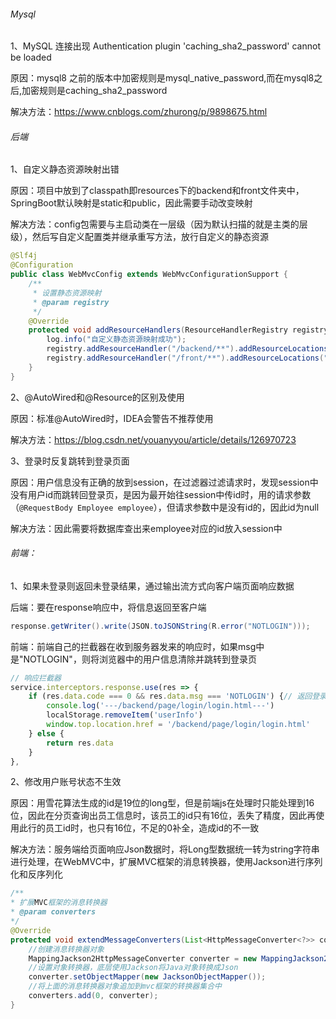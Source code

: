 ###### Mysql

1、MySQL 连接出现 Authentication plugin 'caching_sha2_password' cannot be loaded

原因：mysql8 之前的版本中加密规则是mysql_native_password,而在mysql8之后,加密规则是caching_sha2_password

解决方法：https://www.cnblogs.com/zhurong/p/9898675.html



###### 后端

1、自定义静态资源映射出错

原因：项目中放到了classpath即resources下的backend和front文件夹中，SpringBoot默认映射是static和public，因此需要手动改变映射

解决方法：config包需要与主启动类在一层级（因为默认扫描的就是主类的层级），然后写自定义配置类并继承重写方法，放行自定义的静态资源

```java
@Slf4j
@Configuration
public class WebMvcConfig extends WebMvcConfigurationSupport {
    /**
     * 设置静态资源映射
     * @param registry
     */
    @Override
    protected void addResourceHandlers(ResourceHandlerRegistry registry) {
        log.info("自定义静态资源映射成功");
        registry.addResourceHandler("/backend/**").addResourceLocations("classpath:/backend/");//放行的静态资源
        registry.addResourceHandler("/front/**").addResourceLocations("classpath:/front/");
    }
}
```

2、@AutoWired和@Resource的区别及使用

原因：标准@AutoWired时，IDEA会警告不推荐使用

解决方法：https://blog.csdn.net/youanyyou/article/details/126970723

3、登录时反复跳转到登录页面

原因：用户信息没有正确的放到session，在过滤器过滤请求时，发现session中没有用户id而跳转回登录页，是因为最开始往session中传id时，用的请求参数（`@RequestBody Employee employee`），但请求参数中是没有id的，因此id为null

解决方法：因此需要将数据库查出来employee对应的id放入session中



###### 前端：

1、如果未登录则返回未登录结果，通过输出流方式向客户端页面响应数据

后端：要在response响应中，将信息返回至客户端

```java
response.getWriter().write(JSON.toJSONString(R.error("NOTLOGIN")));
```

前端：前端自己的拦截器在收到服务器发来的响应时，如果msg中是"NOTLOGIN"，则将浏览器中的用户信息清除并跳转到登录页

```js
// 响应拦截器
service.interceptors.response.use(res => {
    if (res.data.code === 0 && res.data.msg === 'NOTLOGIN') {// 返回登录页面
        console.log('---/backend/page/login/login.html---')
        localStorage.removeItem('userInfo')
        window.top.location.href = '/backend/page/login/login.html'
    } else {
        return res.data
    }
},
```

2、修改用户账号状态不生效

原因：用雪花算法生成的id是19位的long型，但是前端js在处理时只能处理到16位，因此在分页查询出员工信息时，该员工的id只有16位，丢失了精度，因此再使用此行的员工id时，也只有16位，不足的0补全，造成id的不一致

解决方法：服务端给页面响应Json数据时，将Long型数据统一转为string字符串进行处理，在WebMVC中，扩展MVC框架的消息转换器，使用Jackson进行序列化和反序列化

```java
/**
* 扩展MVC框架的消息转换器
* @param converters
*/
@Override
protected void extendMessageConverters(List<HttpMessageConverter<?>> converters) {
    //创建消息转换器对象
    MappingJackson2HttpMessageConverter converter = new MappingJackson2HttpMessageConverter();
    //设置对象转换器，底层使用Jackson将Java对象转换成Json
    converter.setObjectMapper(new JacksonObjectMapper());
    //将上面的消息转换器对象追加到mvc框架的转换器集合中
    converters.add(0, converter);
}
```



